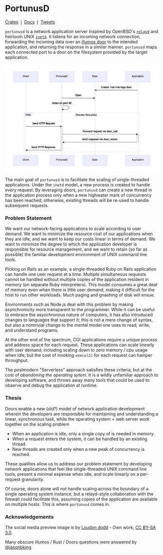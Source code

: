 # PortunusD
[Crates](https://crates.io/crates/portunusd) &VerticalSeparator;
[Docs](https://docs.rs/portunusd)            &VerticalSeparator;
[Tweets](https://twitter.com/portunusd)

`portunusd` is a network application server inspired by OpenBSD's [`relayd`][1]
and heirloom UNIX [`inetd`][2].  It listens for an incoming network connection,
forwarding the incoming data over an [illumos door][3] to the intended
application, and returning the response in a similar manner.  `portunusd` maps
each connected port to a door on the filesystem provided by the target
application.

![Startup and Request Handling](etc/diagrams/startup-and-request-handling.png)

The main goal of `portunusd` is to facilitate the scaling of single-threaded
applications. Under the `inetd` model, a new process is created to handle every
request. By leveraging doors, `portunusd` can create a new thread in the
application process only when a new highwater mark of concurrency has been
reached; otherwise, existing threads will be re-used to handle subsequent
requests.

### Problem Statement
We want our network-facing applications to scale according to user demand. We
want to minimize the resource cost of our applications when they are idle, and
we want to keep our costs linear in terms of demand. We want to
minimize the degree to which the application developer is responsible for
resource management, and we want to retain (so far as possible) the familiar
development environment of UNIX command line tools.

Picking on Rails as an example, a single-threaded Ruby on Rails application can
handle one user request at a time. Multiple simultaneous requests cannot be
handled without multiple copies of the application resident in memory (on
separate Ruby interpreters). This model consumes a great deal of memory even
when there is little user demand, making it difficult for the host to run other
workloads. Much paging and gnashing of disk will ensue.

Environments such as Node.js deal with this problem by making asynchronicity
more transparent to the programmer. While it can be useful to embrace the
asynchronous nature of computers, it has also introduced changes to languages
that support it; this is not a mere change of syntax, but also a nontrivial
change to the mental model one uses to read, write, and understand programs.

At the other end of the spectrum, CGI applications require a unique process and
address space for each request. These applications can scale linearly with user
demand, including scaling down to zero memory / cpu usage when idle, but the
cost of invoking `execv(2)` for each request can hamper throughput.

The postmodern "Serverless" approach satisfies these criteria, but at the cost
of *abandoning the operating sytem*. It is a wildly unfamiliar approach to
developing software, and throws away many tools that could be used to observe
and debug the application at runtime.

### Thesis
Doors enable a new (old?) model of network application development wherein the
developers are responsible for maintaining and understanding a linear,
synchronous task, while the operating system + web server work together on the
scaling problem

* When an application is idle, only a single copy of is needed in memory.
* When a request enters the system, it can be handled by an existing thread.
* New threads are created only when a new peak of concurrency is reached.

These qualities allow us to address our problem statement by developing network
applications that feel like single-threaded UNIX command line tools, present a
minimal expense when idle, and scale linearly on a per-request granularity.

Of course, doors alone will not handle scaling across the boundary of a single
operating system instance, but a relayd-style collaboration with the firewall
could facilitate this, assuming copies of the application are available on
multiple hosts. This is where `portunusd` comes in.

### Acknowledgements
The social media preview image is by [Loudon dodd][4] - Own work, [CC BY-SA
3.0][5].

Many obscure illumos / Rust / Doors questions were answered by [@jasonbking][6].

<!-- References -->
[1]: https://github.com/openbsd/src/tree/master/usr.sbin/httpd
[2]: https://developer.ibm.com/technologies/linux/articles/au-spunix-inetd/
[3]: https://github.com/robertdfrench/revolving-door
[4]: https://commons.wikimedia.org/w/index.php?title=User:Loudon_dodd
[5]: https://creativecommons.org/licenses/by-sa/3.0
[6]: https://github.com/jasonbking
